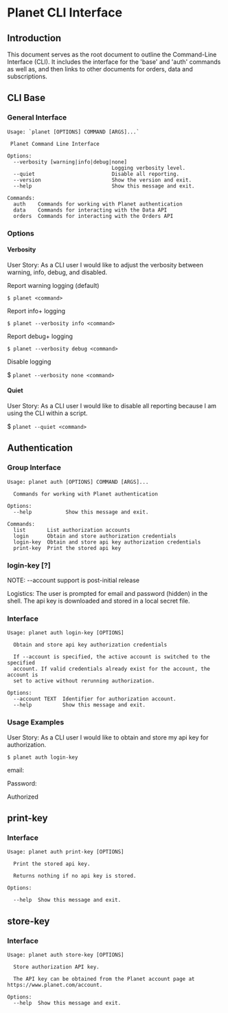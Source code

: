 # Planet CLI Interface

## Introduction

This document serves as the root document to outline the Command-Line Interface
(CLI). It includes the interface for the 'base' and 'auth' commands as well as, 
and then links to other documents for orders, data and subscriptions. 

## CLI Base

### General Interface

```
Usage: `planet [OPTIONS] COMMAND [ARGS]...`

 Planet Command Line Interface

Options:
  --verbosity [warning|info|debug|none]
                                  Logging verbosity level.
  --quiet                         Disable all reporting.
  --version                       Show the version and exit.
  --help                          Show this message and exit.

Commands:
  auth    Commands for working with Planet authentication
  data    Commands for interacting with the Data API
  orders  Commands for interacting with the Orders API
```

### Options

#### Verbosity

User Story: As a CLI user I would like to adjust the verbosity between warning, info, debug, and disabled.

Report warning logging (default)

`$ planet <command>`

Report info+ logging

`$ planet --verbosity info <command>`

Report debug+ logging

`$ planet --verbosity debug <command>`

Disable logging

$ `planet --verbosity none <command>`

#### Quiet

User Story: As a CLI user I would like to disable all reporting because I am using the CLI within a script.

$ `planet --quiet <command>`

## Authentication

### Group Interface

```
Usage: planet auth [OPTIONS] COMMAND [ARGS]...

  Commands for working with Planet authentication

Options:
  --help           Show this message and exit.

Commands:
  list       List authorization accounts
  login      Obtain and store authorization credentials
  login-key  Obtain and store api key authorization credentials
  print-key  Print the stored api key
```

### login-key [?]

NOTE: --account support is post-initial release


Logistics: The user is prompted for email and password (hidden) in the shell. 
The api key is downloaded and stored in a local secret file.

### Interface

```
Usage: planet auth login-key [OPTIONS]

  Obtain and store api key authorization credentials

  If --account is specified, the active account is switched to the specified
  account. If valid credentials already exist for the account, the account is
  set to active without rerunning authorization.

Options:
  --account TEXT  Identifier for authorization account.
  --help          Show this message and exit.
```

### Usage Examples

User Story: As a CLI user I would like to obtain and store my api key for authorization.

`$ planet auth login-key`

email:

Password:

Authorized

## print-key

### Interface

```
Usage: planet auth print-key [OPTIONS]

  Print the stored api key.

  Returns nothing if no api key is stored.

Options:

  --help  Show this message and exit.
```

store-key
---------

### Interface

```
Usage: planet auth store-key [OPTIONS]

  Store authorization API key.

  The API key can be obtained from the Planet account page at https://www.planet.com/account.

Options:
  --help  Show this message and exit.
```

